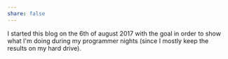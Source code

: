 ```yaml
---
share: false
---
```


I started this blog on the 6th of august 2017
with the goal in order to show what
I'm doing during my programmer nights
(since I mostly keep the results on my hard drive).
